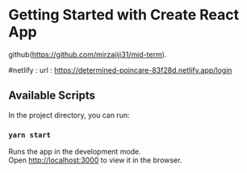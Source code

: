 # Getting Started with Create React App

github(https://github.com/mirzajiji31/mid-term).

#netlify : url : https://determined-poincare-83f28d.netlify.app/login

## Available Scripts

In the project directory, you can run:

### `yarn start`

Runs the app in the development mode.\
Open [http://localhost:3000](http://localhost:3000) to view it in the browser.
